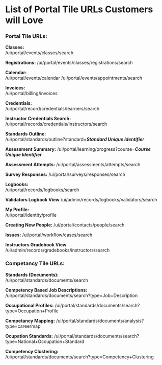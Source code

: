 # List of Portal Tile URLs Customers will Love

### Portal Tile URLs:

<i class="far fa-calendar-alt"></i> **Classes:**  
/ui/portal/events/classes/search 

<i class="far fa-id-card"></i> **Registrations:**
/ui/portal/events/classes/registrations/search

<i class="far fa-calendar-alt"></i> **Calendar:**  
/ui/portal/events/calendar
/ui/portal/events/appointments/search

<i class="far fa-file-invoice-dollar"></i> **Invoices:**  
/ui/portal/billing/invoices

<i class="far fa-trophy"></i> **Credentials:**  
/ui/portal/record/credentials/learners/search

<i class="far fa-trophy"></i> **Instructor Credentials Search:**  
/ui/portal/records/credentials/instructors/search

<i class="fas fa-ruler-triangle"></i> **Standards Outline:**  
/ui/portal/standards/outline?standard=***Standard Unique Identifier***

<i class="fas fa-balance-scale"></i> **Assessment Summary:** 
/ui/portal/learning/progress?course=***Course Unique Identifier*** 

<i class="fas fa-balance-scale"></i> **Assessment Attempts:**
/ui/portal/assessments/attempts/search

<i class="fas fa-check-square"></i> **Survey Responses:** 
/ui/portal/surveys/responses/search

<i class="far fa-pencil-ruler"></i> **Logbooks:**  
/ui/portal/records/logbooks/search

<i class="far fa-pencil-ruler"></i> **Validators Logbook View**
/ui/admin/records/logbooks/validators/search

<i class="far fa-user-alt"></i> **My Profile:**  
/ui/portal/identity/profile 

<i class="far fa-user-alt"></i> **Creating New People:** 
/ui/portal/contacts/people/search

<i class="far fa-exclamation"></i> **Issues:** 
/ui/portal/workflow/cases/search

<i class="far fa-spell-check"></i> **Instructors Gradebook View**
/ui/admin/records/gradebooks/instructors/search

### Competancy Tile URLs:

<i class="fal fa-ruler-triangle"></i> **Standards (Documents):**  
/ui/portal/standards/documents/search

<i class="fal fa-ruler-triangle"></i> **Competency Based Job Descriptions:** 
/ui/portal/standards/documents/search?type=Job+Description

 <i class="fal fa-ruler-triangle"></i> **Occupational Profiles:**
/ui/portal/standards/documents/search?type=Occupation+Profile

<i class="fal fa-ruler-triangle"></i> **Competancy Mapping:** 
/ui/portal/standards/documents/analysis?type=careermap

<i class="fal fa-ruler-triangle"></i> **Ocupation Standards:** 
/ui/portal/standards/documents/search?type=National+Occupation+Standard

<i class="fal fa-ruler-triangle"></i> **Competency Clustering:**  
/ui/portal/standards/documents/search?type=Competency+Clustering
